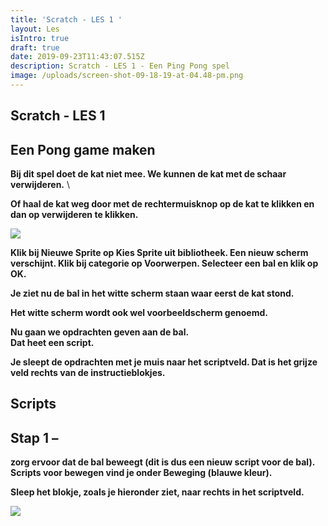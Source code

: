 ```yaml
---
title: 'Scratch - LES 1 '
layout: Les
isIntro: true
draft: true
date: 2019-09-23T11:43:07.515Z
description: Scratch - LES 1 - Een Ping Pong spel
image: /uploads/screen-shot-09-18-19-at-04.48-pm.png
---
```

## **Scratch - LES 1** 

## **Een Pong game maken**

**Bij dit spel doet de kat niet mee. We kunnen de kat met de schaar verwijderen.** \
**Of haal de kat weg door met de rechtermuisknop op de kat te klikken en dan op verwijderen te klikken.**

![](/uploads/screen-shot-09-18-19-at-04.39-pm.png)



**Klik bij Nieuwe Sprite op Kies Sprite uit bibliotheek. Een nieuw scherm verschijnt. Klik bij categorie op Voorwerpen. Selecteer een bal en klik op OK.**

**Je ziet nu de bal in het witte scherm staan waar eerst de kat stond.**

**Het witte scherm wordt ook wel voorbeeldscherm genoemd.**

**Nu gaan we opdrachten geven aan de bal.** \
**Dat heet een script.** 

**Je sleept de opdrachten met je muis naar het scriptveld. Dat is het grijze veld rechts van de instructieblokjes.** 

## **Scripts**

## **Stap 1 –** 

**zorg ervoor dat de bal beweegt (dit is dus een nieuw script voor de bal).** \
**Scripts voor bewegen vind je onder Beweging (blauwe kleur).**

**Sleep het blokje, zoals je hieronder ziet, naar rechts in het scriptveld.**

![](/uploads/neem-stappen.png)
